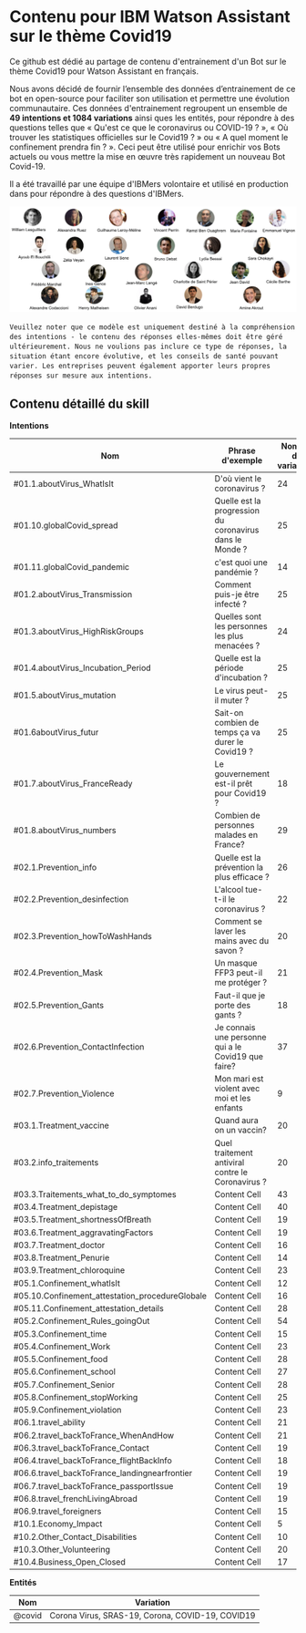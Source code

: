 # Contenu pour IBM Watson Assistant sur le thème Covid19 

Ce github est dédié au partage de contenu d'entrainement d'un Bot sur le thème Covid19 pour Watson Assistant en français.

Nous avons décidé de fournir l’ensemble des données d’entrainement de ce bot en open-source pour faciliter son utilisation et permettre une évolution communautaire. Ces données d'entrainement regroupent un ensemble de **49 intentions et 1084 variations** ainsi ques les entités, pour répondre à des questions telles que « Qu'est ce que le coronavirus ou COVID-19 ? », « Où trouver les statistiques officielles sur le Covid19 ? » ou « A quel moment le confinement prendra fin ? ».
Ceci peut être utilisé pour enrichir vos Bots actuels ou vous mettre la mise en œuvre très rapidement un nouveau Bot Covid-19.

Il a été travaillé par une équipe d'IBMers volontaire et utilisé en production dans pour répondre à des questions d'IBMers.

![equipe](/img/Photo%20Equipe.png)

``Veuillez noter que ce modèle est uniquement destiné à la compréhension des intentions - le contenu des réponses elles-mêmes doit être géré ultérieurement. Nous ne voulions pas inclure ce type de réponses, la situation étant encore évolutive, et les conseils de santé pouvant varier. Les entreprises peuvent également apporter leurs propres réponses sur mesure aux intentions.``

## Contenu détaillé du skill

**Intentions**

| Nom  | Phrase d'exemple | Nombre de variations |
| ------------- | ------------- | ------------- |
| #01.1.aboutVirus_WhatIsIt | D'où vient le coronavirus ?  | 24 |
| #01.10.globalCovid_spread  | Quelle est la progression du coronavirus dans le Monde ?  | 25 |
| #01.11.globalCovid_pandemic | c'est quoi une pandémie ?  | 14 |
| #01.2.aboutVirus_Transmission  | Comment puis-je être infecté ?  | 25 |
| #01.3.aboutVirus_HighRiskGroups | Quelles sont les personnes les plus menacées ?  | 24 |
| #01.4.aboutVirus_Incubation_Period  | Quelle est la période d'incubation ?  | 25 |
| #01.5.aboutVirus_mutation | Le virus peut-il muter ?  | 25 |
| #01.6aboutVirus_futur  | Sait-on combien de temps ça va durer le Covid19 ?  | 25 |
| #01.7.aboutVirus_FranceReady | Le gouvernement est-il prêt pour Covid19 ?  | 18 |
| #01.8.aboutVirus_numbers  | Combien de personnes malades en France?  | 29 |
| #02.1.Prevention_info | Quelle est la prévention la plus efficace ?  | 26 |
| #02.2.Prevention_desinfection  | L'alcool tue-t-il le coronavirus ?  | 22 |
| #02.3.Prevention_howToWashHands | Comment se laver les mains avec du savon ?  | 20 |
| #02.4.Prevention_Mask  | Un masque FFP3 peut-il me protéger ?  | 21 |
| #02.5.Prevention_Gants | Faut-il que je porte des gants ?  | 18 |
| #02.6.Prevention_ContactInfection  | Je connais une personne qui a le Covid19 que faire? | 37 |
| #02.7.Prevention_Violence | Mon mari est violent avec moi et les enfants  | 9 |
| #03.1.Treatment_vaccine  | Quand aura on un vaccin?  | 20 |
| #03.2.info_traitements | Quel traitement antiviral contre le Coronavirus ? | 20 |
| #03.3.Traitements_what_to_do_symptomes  | Content Cell  | 43 |
| #03.4.Treatment_depistage | Content Cell  | 40 |
| #03.5.Treatment_shortnessOfBreath  | Content Cell  | 19 |
| #03.6.Treatment_aggravatingFactors | Content Cell  | 19 |
| #03.7.Treatment_doctor  | Content Cell  | 16 |
| #03.8.Treatment_Penurie | Content Cell  | 14 |
| #03.9.Treatment_chloroquine  | Content Cell  | 23 |
| #05.1.Confinement_whatIsIt | Content Cell  | 12 |
| #05.10.Confinement_attestation_procedureGlobale | Content Cell  | 16 |
| #05.11.Confinement_attestation_details | Content Cell  | 28 |
| #05.2.Confinement_Rules_goingOut | Content Cell  | 54 |
| #05.3.Confinement_time | Content Cell  | 15 |
| #05.4.Confinement_Work | Content Cell  | 23 |
| #05.5.Confinement_food | Content Cell  | 28 |
| #05.6.Confinement_school | Content Cell  | 27 |
| #05.7.Confinement_Senior | Content Cell  | 28 |
| #05.8.Confinement_stopWorking | Content Cell  | 25 |
| #05.9.Confinement_violation | Content Cell  | 23 |
| #06.1.travel_ability | Content Cell  | 21 |
| #06.2.travel_backToFrance_WhenAndHow | Content Cell  | 21 |
| #06.3.travel_backToFrance_Contact | Content Cell  | 19 |
| #06.4.travel_backToFrance_flightBackInfo | Content Cell  | 18 |
| #06.6.travel_backToFrance_landingnearfrontier | Content Cell  | 19 |
| #06.7.travel_backToFrance_passportIssue | Content Cell  | 19 |
| #06.8.travel_frenchLivingAbroad | Content Cell  | 19 |
| #06.9.travel_foreigners | Content Cell  | 15 |
| #10.1.Economy_Impact | Content Cell  | 5 |
| #10.2.Other_Contact_Disabilities | Content Cell  | 10 |
| #10.3.Other_Volunteering | Content Cell  | 20 |
| #10.4.Business_Open_Closed | Content Cell  | 17 |

**Entités**

| Nom  | Variation |
| ------------- | ------------- | 
| @covid | Corona Virus, SRAS-19, Corona, COVID-19, COVID19 | 



